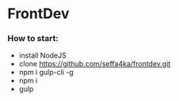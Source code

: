# FrontDev

### How to start:
* install NodeJS
* clone https://github.com/seffa4ka/frontdev.git
* npm i gulp-cli -g
* npm i
* gulp
